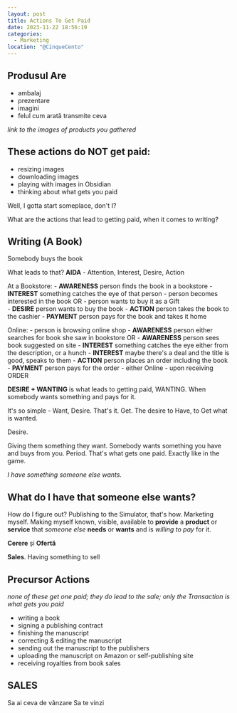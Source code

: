 ```yaml
---
layout: post
title: Actions To Get Paid
date: 2023-11-22 18:56:19
categories:
  - Marketing
location: "@CinqueCento"
---
```

## Produsul Are 
- ambalaj
- prezentare
- imagini
- felul cum arată transmite ceva 

*link to the images of products you gathered*

## These actions do NOT get paid:
- resizing images
- downloading images
- playing with images in Obsidian
- thinking about what gets you paid

Well, I gotta start someplace, don't I?

What are the actions that lead to getting paid, when it comes to writing?

## Writing (A Book)

Somebody buys the book

What leads to that? 
**AIDA** - Attention, Interest, Desire, Action

At a Bookstore:
	- **AWARENESS** person finds the book in a bookstore
	- **INTEREST** something catches the eye of that person
		- person becomes interested in the book OR
		- person wants to buy it as a Gift				
	- **DESIRE** person wants to buy the book
	- **ACTION** person takes the book to the cashier
	- **PAYMENT** person pays for the book and takes it home

Online:
	- person is browsing online shop
	- **AWARENESS** person either searches for book she saw in bookstore OR
	- **AWARENESS** person sees book suggested on site
	- **INTEREST** something catches the eye either from the description, or a hunch
	- **INTEREST** maybe there's a deal and the title is good, speaks to them
	- **ACTION** person places an order including the book
	- **PAYMENT** person pays for the order
		- either Online
		- upon receiving ORDER


**DESIRE + WANTING** is what leads to getting paid, WANTING. When somebody wants something and pays for it.

It's so simple - Want, Desire. That's it. Get. The desire to Have, to Get what is wanted. 

Desire.

Giving them something they want. Somebody wants something you have and buys from you. Period. That's what gets one paid. Exactly like in the game. 

*I have something someone else wants.* 

## What do I have that someone else wants?

How do I figure out? Publishing to the Simulator, that's how. Marketing myself. Making myself known, visible, available to **provide** a **product** or **service** that *someone else* **needs** or **wants** and is *willing to pay* for it.

**Cerere** și **Ofertă**

**Sales**. Having something to sell
## Precursor Actions 
*none of these get one paid; they do lead to the sale; only the Transaction is what gets you paid*
- writing a book
- signing a publishing contract
- finishing the manuscript
- correcting & editing the manuscript
- sending out the manuscript to the publishers
- uploading the manuscript on Amazon or self-publishing site
- receiving royalties from book sales

## SALES
Sa ai ceva de vânzare 
Sa te vinzi
